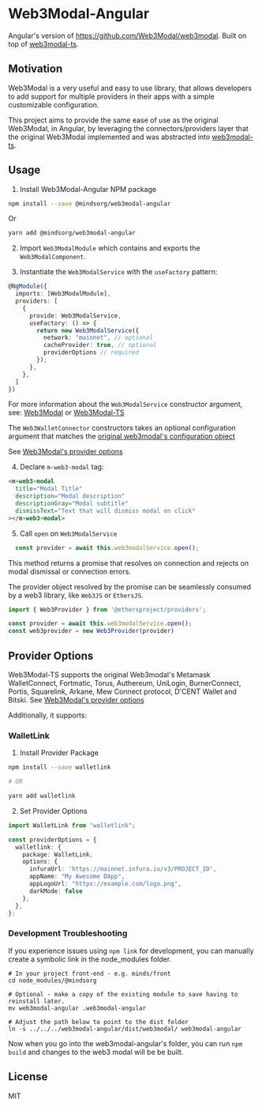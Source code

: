# Web3Modal-Angular

Angular's version of https://github.com/Web3Modal/web3modal. Built on top of [web3modal-ts](https://gitlab.com/minds/web3modal-ts/).

## Motivation

Web3Modal is a very useful and easy to use library, that allows developers to add support for multiple providers in their apps with a simple customizable configuration. 

This project aims to provide the same ease of use as the original Web3Modal, in Angular, by leveraging the connectors/providers layer that the original Web3Modal implemented and was abstracted into [web3modal-ts](https://gitlab.com/minds/web3modal-ts/).

## Usage

1. Install Web3Modal-Angular NPM package

```bash
npm install --save @mindsorg/web3modal-angular
```

Or

```bash
yarn add @mindsorg/web3modal-angular
```

2. Import `Web3ModalModule` which contains and exports the `Web3ModalComponent`.

3. Instantiate the `Web3ModalService` with the `useFactory` pattern:

```ts
@NgModule({
  imports: [Web3ModalModule],
  providers: [
    {
      provide: Web3ModalService,
      useFactory: () => {
        return new Web3ModalService({
          network: "mainnet", // optional
          cacheProvider: true, // optional
          providerOptions // required
        });
      },
    },
  ]
})
```

For more information about the `Web3ModalService` constructor argument, see: [Web3Modal]((https://github.com/Web3Modal/web3modal#usage)) or [Web3Modal-TS](https://gitlab.com/minds/web3modal-ts/)

The `Web3WalletConnector` constructors takes an optional configuration argument that matches the [original web3modal's configuration object](https://github.com/Web3Modal/web3modal#usage)

See [Web3Modal's provider options](https://github.com/Web3Modal/web3modal#provider-options)

4. Declare `m-web3-modal` tag:

```html
<m-web3-modal
  title="Modal Title"
  description="Modal description"
  descriptionGray="Modal subtitle"
  dismissText="Text that will dismiss modal on click"
></m-web3-modal>
```

5. Call `open` on `Web3ModalService`

```ts
  const provider = await this.web3modalService.open();

```

This method returns a promise that resolves on connection and rejects on modal dismissal or connection errors.

The provider object resolved by the promise can be seamlessly consumed by a web3 library, like `Web3JS` or `EthersJS`.

```ts
import { Web3Provider } from '@ethersproject/providers';

const provider = await this.web3modalService.open();
const web3provider = new Web3Provider(provider)
```

## Provider Options

Web3Modal-TS supports the original Web3modal's Metamask WalletConnect, Fortmatic, Torus, Authereum, UniLogin, BurnerConnect, Portis, Squarelink, Arkane, Mew Connect protocol, D'CENT Wallet and Bitski. See [Web3Modal's provider options](https://github.com/Web3Modal/web3modal#provider-options)

Additionally, it supports:

### WalletLink

1. Install Provider Package

```bash
npm install --save walletlink

# OR

yarn add walletlink
```

2. Set Provider Options

```typescript
import WalletLink from "walletlink";

const providerOptions = {
  walletlink: {
    package: WalletLink,
    options: {
      infuraUrl: 'https://mainnet.infura.io/v3/PROJECT_ID',
      appName: "My Awesome DApp",
      appLogoUrl: "https://example.com/logo.png",
      darkMode: false
    },
  },
};
```

### Development Troubleshooting

If you experience issues using `npm link` for development, you can manually create a symbolic link in the node_modules folder.

```
# In your project front-end - e.g. minds/front
cd node_modules/@mindsorg

# Optional - make a copy of the existing module to save having to reinstall later. 
mv web3modal-angular .web3modal-angular

# Adjust the path below to point to the dist folder
ln -s ../../../web3modal-angular/dist/web3modal/ web3modal-angular
```

Now when you go into the web3modal-angular's folder, you can run `npm build` and changes to the web3 modal will be be built.

## License

MIT
